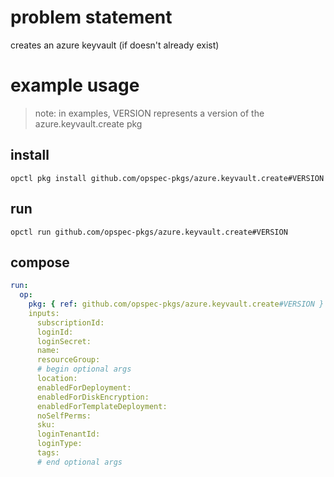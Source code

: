 # problem statement
creates an azure keyvault (if doesn't already exist)

# example usage

> note: in examples, VERSION represents a version of the azure.keyvault.create pkg

## install

```shell
opctl pkg install github.com/opspec-pkgs/azure.keyvault.create#VERSION
```

## run

```
opctl run github.com/opspec-pkgs/azure.keyvault.create#VERSION
```

## compose

```yaml
run:
  op:
    pkg: { ref: github.com/opspec-pkgs/azure.keyvault.create#VERSION }
    inputs: 
      subscriptionId:
      loginId:
      loginSecret:
      name:
      resourceGroup:
      # begin optional args
      location:
      enabledForDeployment:
      enabledForDiskEncryption:
      enabledForTemplateDeployment:
      noSelfPerms:
      sku:
      loginTenantId:
      loginType:
      tags:
      # end optional args
```

